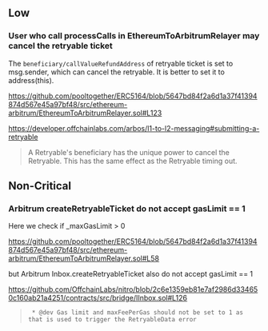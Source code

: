 ## Low

### User who call processCalls in EthereumToArbitrumRelayer may cancel the retryable ticket

The `beneficiary/callValueRefundAddress` of retryable ticket is set to msg.sender, which can cancel the retryable. It is better to set it to address(this).

https://github.com/pooltogether/ERC5164/blob/5647bd84f2a6d1a37f41394874d567e45a97bf48/src/ethereum-arbitrum/EthereumToArbitrumRelayer.sol#L123

https://developer.offchainlabs.com/arbos/l1-to-l2-messaging#submitting-a-retryable
> A Retryable's beneficiary has the unique power to cancel the Retryable. This has the same effect as the Retryable timing out.

## Non-Critical

### Arbitrum createRetryableTicket do not accept gasLimit == 1

Here we check if _maxGasLimit > 0

https://github.com/pooltogether/ERC5164/blob/5647bd84f2a6d1a37f41394874d567e45a97bf48/src/ethereum-arbitrum/EthereumToArbitrumRelayer.sol#L58

but Arbitrum Inbox.createRetryableTicket also do not accept gasLimit == 1

https://github.com/OffchainLabs/nitro/blob/2c6e1359eb81e7af2986d334650c160ab21a4251/contracts/src/bridge/IInbox.sol#L126

>      * @dev Gas limit and maxFeePerGas should not be set to 1 as that is used to trigger the RetryableData error